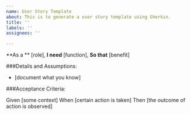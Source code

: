 ```yaml
---
name: User Story Template
about: This is to generate a user story template using Gherkin.
title: ''
labels: ''
assignees: ''

---
```


**As a ** [role],
**I need** [function],
**So that** [benefit]

###Details and Assumptions:
* [document what you know]


###Acceptance Criteria:

Given [some context]
When [certain action is taken]
Then [the outcome of action is observed]
